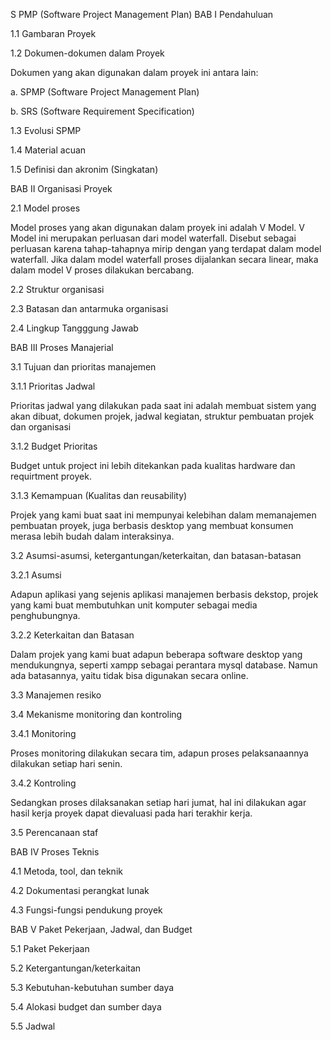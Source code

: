 S
PMP (Software Project Management Plan)
BAB I Pendahuluan

1.1 Gambaran Proyek

1.2 Dokumen-dokumen dalam Proyek

Dokumen yang akan digunakan dalam proyek ini antara lain:

a. SPMP (Software Project Management Plan)

b. SRS (Software Requirement Specification)

1.3 Evolusi SPMP

1.4 Material acuan

1.5 Definisi dan akronim (Singkatan)

BAB II Organisasi Proyek

2.1 Model proses

Model proses yang akan digunakan dalam proyek ini adalah V Model. V Model ini merupakan perluasan dari model waterfall. Disebut sebagai perluasan karena tahap-tahapnya mirip dengan yang terdapat dalam model waterfall. Jika dalam model waterfall proses dijalankan secara linear, maka dalam model V proses dilakukan bercabang.

2.2 Struktur organisasi

2.3 Batasan dan antarmuka organisasi

2.4 Lingkup Tangggung Jawab

BAB III Proses Manajerial

3.1 Tujuan dan prioritas manajemen

3.1.1 Prioritas Jadwal 

Prioritas jadwal yang dilakukan pada saat ini adalah membuat sistem yang akan dibuat, dokumen projek, jadwal kegiatan, struktur pembuatan projek dan organisasi

3.1.2 Budget Prioritas 

Budget untuk project ini lebih ditekankan pada kualitas hardware dan requirtment proyek.

3.1.3 Kemampuan (Kualitas dan reusability)

Projek yang kami buat saat ini mempunyai kelebihan dalam memanajemen pembuatan proyek, juga berbasis desktop yang membuat konsumen merasa lebih budah dalam interaksinya.

3.2 Asumsi-asumsi, ketergantungan/keterkaitan, dan batasan-batasan

3.2.1 Asumsi 

Adapun aplikasi yang sejenis aplikasi manajemen berbasis dekstop, projek yang kami buat membutuhkan unit komputer sebagai media penghubungnya.

3.2.2 Keterkaitan dan Batasan 

Dalam projek yang kami buat adapun beberapa software desktop yang mendukungnya, seperti xampp sebagai perantara mysql database. Namun ada batasannya, yaitu tidak bisa digunakan secara online.
 
3.3 Manajemen resiko

3.4 Mekanisme monitoring dan kontroling

3.4.1 Monitoring 

Proses monitoring dilakukan secara tim, adapun proses pelaksanaannya dilakukan setiap hari senin.

3.4.2 Kontroling 

Sedangkan proses dilaksanakan setiap hari jumat, hal ini dilakukan agar hasil kerja proyek dapat dievaluasi pada hari terakhir kerja.

3.5 Perencanaan staf

BAB IV Proses Teknis

4.1 Metoda, tool, dan teknik

4.2 Dokumentasi perangkat lunak

4.3 Fungsi-fungsi pendukung proyek

BAB V Paket Pekerjaan, Jadwal, dan Budget

5.1 Paket Pekerjaan

5.2 Ketergantungan/keterkaitan

5.3 Kebutuhan-kebutuhan sumber daya

5.4 Alokasi budget dan sumber daya

5.5 Jadwal